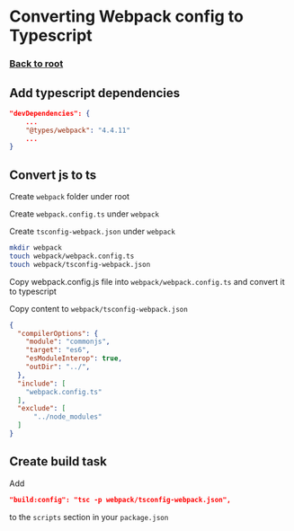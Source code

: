 # Converting Webpack config to Typescript

### [Back to root](/README.md)

## Add typescript dependencies

```json
"devDependencies": {
    ...
    "@types/webpack": "4.4.11"
    ...
}
```

## Convert js to ts

Create `webpack` folder under root

Create `webpack.config.ts` under `webpack`

Create `tsconfig-webpack.json` under `webpack`

```sh
mkdir webpack
touch webpack/webpack.config.ts
touch webpack/tsconfig-webpack.json
```

Copy webpack.config.js file into `webpack/webpack.config.ts` and convert it to typescript

Copy content to `webpack/tsconfig-webpack.json`

```json
{
  "compilerOptions": {
    "module": "commonjs",
    "target": "es6",
    "esModuleInterop": true,
    "outDir": "../",
  },
  "include": [
    "webpack.config.ts"
  ],
  "exclude": [
      "../node_modules"
  ]
}
```

## Create build task

Add

```json
"build:config": "tsc -p webpack/tsconfig-webpack.json",
```

to the `scripts` section in your `package.json`
